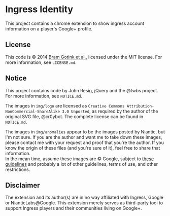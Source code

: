 # Ingress Identity

This project contains a chrome extension to show ingress account information on
a player's Google+ profile.

## License

This code is &copy; 2014 [Bram Gotink et al.](https://github.com/bgotink/IngressIdentity/graphs/contributors), licensed
under the MIT license. For more information, see `LICENSE.md`.  

## Notice
This project contains code by John Resig, jQuery and the @twbs project. For
more information, see `NOTICE.md`.

The images in `img/logo` are licensed as `Creative Commons Attribution-NonCommercial-ShareAlike 3.0 Unported`,
as required by the author of the original SVG file, @cr0ybot. The complete license
can be found in `NOTICE.md`.

The images in `img/anomalies` appear to be the images posted by Niantic, but I'm
not sure. If you are the author and want me to take down these images, please
contact me with your request and proof that you're the author. If you know the
origin of these files (and you're sure of it), feel free to share that information.  
In the mean time, assume these images are &copy; Google, subject to [these guidelines](https://support.google.com/ingress/answer/2924461)
and probably a lot of other guidelines, terms of use, and other restrictions.

## Disclaimer

The extension and its author(s) are in no way affiliated with
Ingress, Google or NianticLabs@Google. This extension merely
serves as third-party tool to support Ingress players and their
communities living on Google+.
